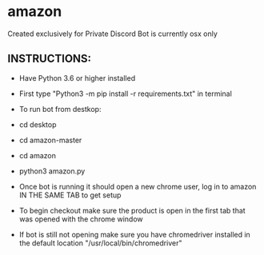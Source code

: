# amazon
Created exclusively for Private Discord
Bot is currently osx only

INSTRUCTIONS:
-------------
- Have Python 3.6 or higher installed

- First type "Python3 -m pip install -r requirements.txt" in terminal

- To run bot from destkop: 
- cd desktop
- cd amazon-master
- cd amazon
- python3 amazon.py

- Once bot is running it should open a new chrome user, log in to amazon IN THE SAME TAB to get setup

- To begin checkout make sure the product is open in the first tab that was opened with the chrome window

- If bot is still not opening make sure you have chromedriver installed in the default location "/usr/local/bin/chromedriver"
